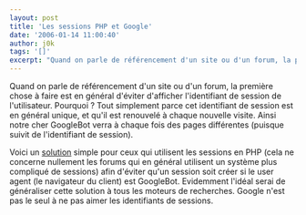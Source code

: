 ```yaml
---
layout: post
title: 'Les sessions PHP et Google'
date: '2006-01-14 11:00:40'
author: j0k
tags: '[]'
excerpt: "Quand on parle de référencement d'un site ou d'un forum, la première chose à faire est en général d'éviter d'afficher l'identifiant de session de l'utilisateur.     \nPourquoi ?   Tout simplement parce cet identifiant de session est en général unique, et qu'il est renouvelé à chaque nouvelle visite. Ainsi notre cher GoogleBot verra à chaque fois des pages      …"
---
```


Quand on parle de référencement d'un site ou d'un forum, la première chose à faire est en général d'éviter d'afficher l'identifiant de session de l'utilisateur.
Pourquoi ?   Tout simplement parce cet identifiant de session est en général unique, et qu'il est renouvelé à chaque nouvelle visite. Ainsi notre cher GoogleBot verra à chaque fois des pages différentes (puisque suivit de l'identifiant de session).

Voici un [solution](http://www.vouchertrader.co.uk/blog/2006/01/11/a-further-problem-with-php-session-ids-and-google/) simple pour ceux qui utilisent les sessions en PHP (cela ne concerne nullement les forums qui en général utilisent un système plus compliqué de sessions) afin d'éviter qu'un session soit créer si le user agent (le navigateur du client) est GoogleBot. Evidemment l'idéal serai de généraliser cette solution à tous les moteurs de recherches. Google n'est pas le seul à ne pas aimer les identifiants de sessions.
